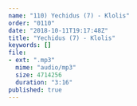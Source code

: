 ```yaml
---
name: "110) Yechidus (7) - Klolis"
order: "0110"
date: "2018-10-11T19:17:48Z"
title: "Yechidus (7) - Klolis"
keywords: []
file:
- ext: ".mp3"
  mime: "audio/mp3"
  size: 4714256
  duration: "3:16"
published: true
---
```

